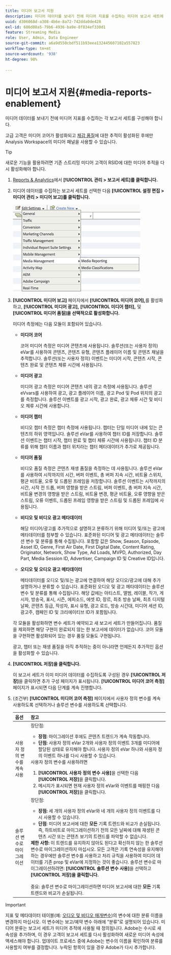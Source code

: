 ```yaml
---
title: 미디어 보고서 지원
description: 미디어 데이터를 보내기 전에 미디어 지표를 수집하는 미디어 보고서 세트에 대해 알아봅니다.  미디어 데이터를 보내기 전에 미디어 보고서를 구성하려면 다음 단계를 따르십시오.
uuid: d306068d-a308-4b6e-8a72-742dda0de428
exl-id: 686d88a5-79b6-4936-ba9e-8f834ef330d1
feature: Streaming Media
role: User, Admin, Data Engineer
source-git-commit: a6a9d550cbdf511b93eea132445607102a557823
workflow-type: tm+mt
source-wordcount: '938'
ht-degree: 98%

---
```


# 미디어 보고서 지원{#media-reports-enablement}

미디어 데이터를 보내기 전에 미디어 지표를 수집하는 각 보고서 세트를 구성해야 합니다.

고급 고객은 미디어 코어가 활성화되고 [체감 품질](/help/use-cases/track-qos/track-qos-overview.md)에 대한 추적이 활성화된 후에만 Analysis Workspace의 미디어 패널을 사용할 수 있습니다.

>[!TIP]
>
>새로운 기능을 활용하려면 기존 스트리밍 미디어 고객이 RSID에 대한 미디어 추적을 다시 활성화해야 합니다.

1. [Reports &amp; Analytics](https://my.omniture.com/login/)에서 **[!UICONTROL 관리 > 보고서 세트]를 클릭합니다.**
1. 미디어 데이터를 수집하는 보고서 세트를 선택한 다음 **[!UICONTROL 설정 편집 > 미디어 관리 > 미디어 보고]를 클릭합니다.**

   ![](assets/media-reporting.png)

1. **[!UICONTROL 미디어 보고]** 페이지에서 **[!UICONTROL 미디어 코어],**&#x200B;를 활성화하고, **[!UICONTROL 미디어 광고],** **[!UICONTROL 미디어 챕터],** 및 **[!UICONTROL 미디어 품질]을 선택적으로 활성화합니다.**

   미디어 측정에는 다음 모듈이 포함되어 있습니다.

   * **미디어 코어**

     코어 미디어 측정은 미디어 콘텐츠에 사용됩니다. 솔루션(또는 사용자 정의) eVar를 사용하여 콘텐츠, 콘텐츠 유형, 콘텐츠 플레이어 이름 및 콘텐츠 채널을 추적합니다. 솔루션(또는 사용자 정의) 이벤트는 미디어 시작, 콘텐츠 시작, 콘텐츠 완료 및 콘텐츠 체류 시간에 사용됩니다.

   * **미디어 광고**

     미디어 광고 측정은 미디어 콘텐츠 내의 광고 측정에 사용됩니다. 솔루션 eVvars를 사용하여 광고, 광고 플레이어 이름, 광고 Pod 및 Pod 위치의 광고를 측정합니다. 솔루션 이벤트를 광고 시작, 광고 완료, 광고 체류 시간 및 비디오 체류 시간에 사용합니다.

   * **미디어 챕터**

     비디오 챕터 측정은 챕터 측정에 사용됩니다. 챕터는 단일 미디어 내에 있는 콘텐츠의 하위 영역입니다. 솔루션 eVar를 사용하여 챕터 ID를 저장합니다. 솔루션 이벤트는 챕터 시작, 챕터 완료 및 챕터 체류 시간에 사용됩니다. 챕터 ID 분류를 위해 챕터 이름과 챕터 위치라는 챕터 메타데이터가 추가로 제공됩니다.

   * **미디어 품질**

     비디오 품질 측정은 콘텐츠 재생 품질을 측정하는 데 사용됩니다. 솔루션 eVar를 사용하여 시작까지의 시간, 버퍼 이벤트, 총 버퍼 지속 시간, 비트율 스위치, 평균 비트율, 오류 및 드롭된 프레임을 저장합니다. 솔루션 이벤트는 시작까지의 시간, 시작 전 드롭, 버퍼 영향을 받은 스트림, 버퍼 이벤트, 총 버퍼 지속 시간, 비트율 변경의 영향을 받은 스트림, 비트율 변경, 평균 비트율, 오류 영향을 받은 스트림, 오류 이벤트, 드롭된 프레임 영향을 받은 스트림 및 드롭된 프레임에 사용됩니다.

   * **비디오 및 비디오 광고 메타데이터**

     해당 미디어/광고를 추가적으로 설명하고 분류하기 위해 미디어 및/또는 광고에 메타데이터를 첨부할 수 있습니다. 표준화된 미디어 및 광고 메타데이터는 솔루션 변수 및 분류를 통해 수집됩니다. 포함할 값은 Show, Season, Episode, Asset ID, Genre, First Air Date, First Digital Date, Content Rating, Originator, Network, Show Type, Ad Loads, MVPD, Authorized, Day Part, Media Session ID, Advertiser, Campaign ID 및 Creative ID입니다.

   * **오디오 및 오디오 광고 메타데이터**

     메타데이터를 오디오 및/또는 광고에 연결하여 해당 오디오/광고에 대해 추가 설명하거나 분류할 수 있습니다. 표준화된 오디오 및 광고 메타데이터는 솔루션 변수 및 분류를 통해 수집됩니다. 해당 값에는 아티스트, 앨범, 레이블, 작가, 게시자, 방송국, 표시, 시즌, 에피소드, 에셋 ID, 장르, 최초 방송 날짜, 최초 디지털 날짜, 콘텐츠 등급, 작성자, 표시 유형, 광고 로드, 방송 시간대, 미디어 세션 ID, 광고주, 캠페인 ID 및 크리에이티브 ID가 포함됩니다.

   각 모듈을 활성화하면 변수 세트가 예약되고 새 보고서 세트가 만들어집니다. 품질을 제외하면 해당 구현이 완료되지 않는 한 보고서에 데이터가 없습니다. 코어 모듈을 구현하면 활성화되어 있는 경우 품질 모듈도 구현됩니다.

   광고, 챕터 또는 재생 품질을 아직 추적하는 중이 아니라면 언제든지 추가적인 옵션을 활성화할 수 있습니다.

1. **[!UICONTROL 저장]을 클릭합니다.**

   이 보고서 세트가 이미 미디어 데이터를 수집하도록 구성된 경우 **[!UICONTROL 저장]**&#x200B;을 클릭하면 추가 구성 페이지가 표시됩니다. **[!UICONTROL 미디어 코어 측정]** 페이지가 표시되면 다음 단계를 계속 진행합니다.

1. (조건부) **[!UICONTROL 미디어 코어 측정]** 페이지에서 사용자 정의 변수를 계속 사용하도록 선택하거나 솔루션 변수를 사용하도록 선택합니다.

   | 옵션 | 참고 |
   | --- | --- |
   | 사용자 정의 변수를 계속 사용 | 장단점:<ul> <li> **장점**: 마이그레이션 후에도 콘텐츠 트렌드가 계속 작동합니다. </li> <li> **단점:** 사용자 정의 eVar 2개와 사용자 정의 이벤트 3개를 미디어에 할당된 상태로 유지해야 합니다. 사용자 정의 eVar 하나와 사용자 정의 이벤트 하나를 다시 사용할 수 있습니다. </li> </ul> 사용자 정의 변수를 사용하려면 <ol> <li>**[!UICONTROL 사용자 정의 변수 사용]**&#x200B;을 선택한 다음 **[!UICONTROL 저장]**&#x200B;을 클릭합니다. </li> <li>메시지가 표시되면 현재 사용자 정의 eVar와 이벤트를 매핑한 다음 **[!UICONTROL 저장]**&#x200B;을 클릭합니다. </li> </ol> |
   | 솔루션 변수로 마이그레이션 | 장단점:<ul> <li> **장점:** 세 개의 사용자 정의 eVar와 네 개의 사용자 정의 이벤트를 다시 사용할 수 있습니다. </li> <li> **단점**: 미디어 보고서에 대한 **모든** 기록 트렌드와 비교가 손실됩니다. 즉, 하트비트로 마이그레이션하기 전의 모든 날짜에 대해 재생된 콘텐츠 시간 또는 콘텐츠 보기의 트렌드를 파악할 수 없습니다. </li> </ul> **제한 사항:** 이 트렌드를 유지하지 않아도 된다고 확신하지 않는 한 솔루션 변수로 마이그레이션하지 마십시오. 모든 고객은 기록 연속성을 유지해야 하는 경우에만 솔루션 변수를 사용하고 처리 규칙을 사용하여 미디어 데이터를 기존 prop 및 eVar에 지정하는 것이 좋습니다. 솔루션 변수로 마이그레이션하려면: **[!UICONTROL 솔루션 변수 사용]**&#x200B;을 선택하고 **[!UICONTROL 저장]을 클릭합니다.** <br><br> 중요: 솔루션 변수로 마이그레이션하면 미디어 보고서에 대한 **모든** 기록 트렌드와 비교가 손실됩니다. |

>[!IMPORTANT]
>
>지표 및 메타데이터 테이블(예: [오디오 및 비디오 매개변수](/help/implementation/variables/audio-video-parameters.md))의 변수에 대한 분류 이름을 변경하지 마십시오. 이 변수에는 보고/예약 변수 아래에 “분류”로 설명되어 있습니다. 미디어 분류는 보고서 세트가 미디어 추적에 사용될 때 정의됩니다. Adobe는 수시로 새 속성을 추가하며, 이 경우 고객이 보고서 세트를 다시 활성화하여 새로운 미디어 속성에 액세스해야 합니다. 업데이트 프로세스 중에 Adobe는 변수의 이름을 확인하여 분류를 사용할지 여부를 결정합니다. 누락된 항목이 있을 경우 Adobe가 다시 추가합니다.
